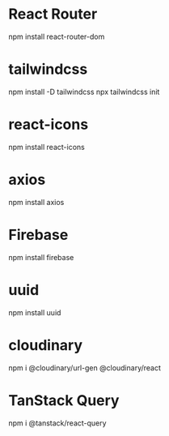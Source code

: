 # React Router

npm install react-router-dom

# tailwindcss

npm install -D tailwindcss
npx tailwindcss init

# react-icons

npm install react-icons

# axios

npm install axios

# Firebase

npm install firebase

# uuid

npm install uuid

# cloudinary

npm i @cloudinary/url-gen @cloudinary/react

# TanStack Query

npm i @tanstack/react-query
